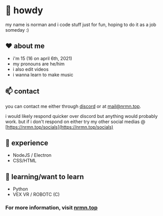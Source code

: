 # 👋 howdy
my name is norman and i code stuff just for fun, hoping to do it as a job someday :)

## ❤️ about me
- i'm 15 (16 on april 6th, 2021)
- my pronouns are he/him
- i also edit videos
- i wanna learn to make music

## 📫 contact
you can contact me either through [discord](https://discord.com/users/629753232821846016) or at [mail@nrmn.top](mailto:mail@nrmn.top).

i would likely respond quicker over discord but anything would probably work. but if i don't respond on either try my other social medias @ [https://nrmn.top/socials](https://nrmn.top/socials)

## 🧪 experience
- NodeJS / Electron 
- CSS/HTML 

## 🌱 learning/want to learn
- Python
- VEX VR / ROBOTC (C)

### For more information, visit [nrmn.top](https://nrmn.top)
